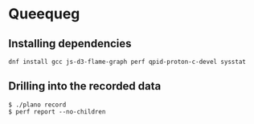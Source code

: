 # Queequeg

## Installing dependencies

    dnf install gcc js-d3-flame-graph perf qpid-proton-c-devel sysstat

## Drilling into the recorded data

    $ ./plano record
    $ perf report --no-children
